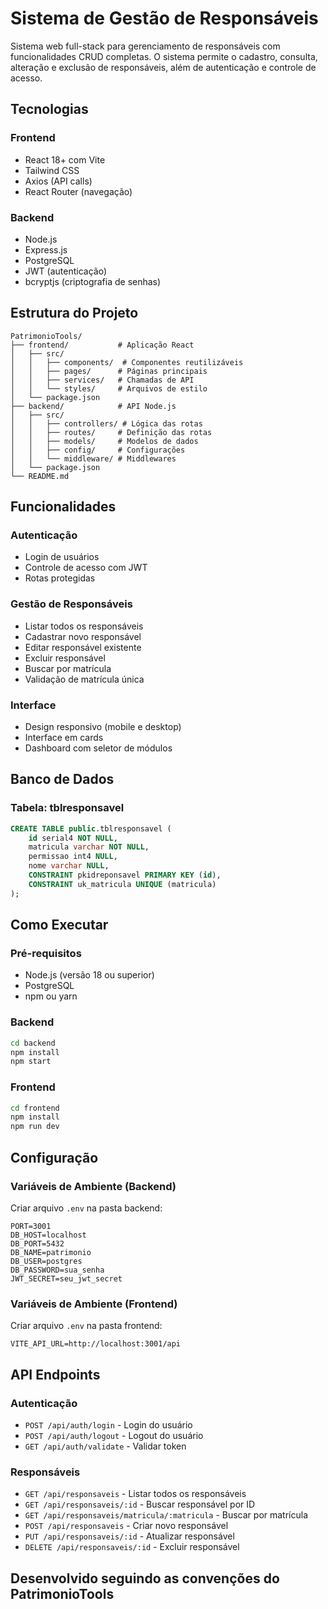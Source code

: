 # Sistema de Gestão de Responsáveis

Sistema web full-stack para gerenciamento de responsáveis com funcionalidades CRUD completas. O sistema permite o cadastro, consulta, alteração e exclusão de responsáveis, além de autenticação e controle de acesso.

## Tecnologias

### Frontend
- React 18+ com Vite
- Tailwind CSS
- Axios (API calls)
- React Router (navegação)

### Backend
- Node.js
- Express.js
- PostgreSQL
- JWT (autenticação)
- bcryptjs (criptografia de senhas)

## Estrutura do Projeto

```
PatrimonioTools/
├── frontend/           # Aplicação React
│   ├── src/
│   │   ├── components/  # Componentes reutilizáveis
│   │   ├── pages/      # Páginas principais
│   │   ├── services/   # Chamadas de API
│   │   └── styles/     # Arquivos de estilo
│   └── package.json
├── backend/            # API Node.js
│   ├── src/
│   │   ├── controllers/ # Lógica das rotas
│   │   ├── routes/     # Definição das rotas
│   │   ├── models/     # Modelos de dados
│   │   ├── config/     # Configurações
│   │   └── middleware/ # Middlewares
│   └── package.json
└── README.md
```

## Funcionalidades

### Autenticação
- Login de usuários
- Controle de acesso com JWT
- Rotas protegidas

### Gestão de Responsáveis
- Listar todos os responsáveis
- Cadastrar novo responsável
- Editar responsável existente
- Excluir responsável
- Buscar por matrícula
- Validação de matrícula única

### Interface
- Design responsivo (mobile e desktop)
- Interface em cards
- Dashboard com seletor de módulos

## Banco de Dados

### Tabela: tblresponsavel
```sql
CREATE TABLE public.tblresponsavel (
	id serial4 NOT NULL,
	matricula varchar NOT NULL,
	permissao int4 NULL,
	nome varchar NULL,
	CONSTRAINT pkidreponsavel PRIMARY KEY (id),
	CONSTRAINT uk_matricula UNIQUE (matricula)
);
```

## Como Executar

### Pré-requisitos
- Node.js (versão 18 ou superior)
- PostgreSQL
- npm ou yarn

### Backend
```bash
cd backend
npm install
npm start
```

### Frontend
```bash
cd frontend
npm install
npm run dev
```

## Configuração

### Variáveis de Ambiente (Backend)
Criar arquivo `.env` na pasta backend:
```
PORT=3001
DB_HOST=localhost
DB_PORT=5432
DB_NAME=patrimonio
DB_USER=postgres
DB_PASSWORD=sua_senha
JWT_SECRET=seu_jwt_secret
```

### Variáveis de Ambiente (Frontend)
Criar arquivo `.env` na pasta frontend:
```
VITE_API_URL=http://localhost:3001/api
```

## API Endpoints

### Autenticação
- `POST /api/auth/login` - Login do usuário
- `POST /api/auth/logout` - Logout do usuário
- `GET /api/auth/validate` - Validar token

### Responsáveis
- `GET /api/responsaveis` - Listar todos os responsáveis
- `GET /api/responsaveis/:id` - Buscar responsável por ID
- `GET /api/responsaveis/matricula/:matricula` - Buscar por matrícula
- `POST /api/responsaveis` - Criar novo responsável
- `PUT /api/responsaveis/:id` - Atualizar responsável
- `DELETE /api/responsaveis/:id` - Excluir responsável

## Desenvolvido seguindo as convenções do PatrimonioTools